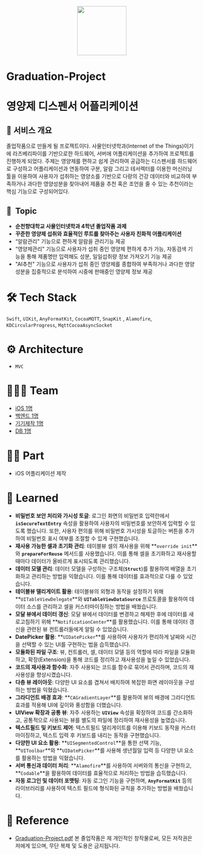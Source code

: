 # 
<br>
<p align = "center"><img src="https://github.com/grgnjhyxxk/Graduation-Project/assets/129068544/f07c9413-5e77-4133-9c69-b401b30fa0b7.jpg"  width="130" height="130"/>

# Graduation-Project 

# 영양제 디스펜서 어플리케이션

## 📄 서비스 개요

졸업작품으로 만들게 될 프로젝트이다. 사물인터넷학과(Internet of the Things)이기에 라즈베리파이를 기반으로한 하드웨어, 서버에 어플리케이션을 추가하여 프로젝트를 진행하게 되었다. 주제는 영양제를 편하고 쉽게 관리하여 공급하는 디스펜서를 하드웨어로 구성하고 어플리케이션과 연동하여 구분, 알람 그리고 테서렉터를 이용한 머신러닝 툴을 이용하여 사용자가 섭취하는 영양소를 기반으로 다량의 건강 데이터와 비교하여 부족하거나 과다한 영양성분을 찾아내어 제품을 추천 혹은 조언을 줄 수 있는 추천이라는 핵심 기능으로 구성되어있다.

## 📌  Topic

- **순천향대학교 사물인터넷학과 4학년 졸업작품 과제**
- **꾸준한 영양제 섭취와 효율적인 루트를 찾아주는 사용자 친화적 어플리케이션**
- “알람관리" 기능으로 편하게 알람을 관리기능 제공
- “영양제관리" 기능으로 사용자가 섭취 중인 영양제 편하게 추가 가능, 자동검색 기능을 통해 제품명만 입력해도 성분, 일일섭취량 정보 가져오기 기능 제공
- "AI추천" 기능으로 사용자가 섭취 중인 영양제를 종합하여 부족하거나 과다한 영양성분을 집중적으로 분석하여 시중에 판매중인 영양제 정보 제공

# 🛠 Tech Stack

`Swift`, `UIKit`, `AnyFormatKit`, `CocoaMQTT`, `SnapKit` , `Alamofire`, `KDCircularProgress`, `MqttCocoaAsyncSocket`

# ⚙️ Architecture

- `MVC`

# 🧑🏻‍💻 Team

- [iOS 1명](https://github.com/grgnjhyxxk)
- [백엔드 1명](https://github.com/nzkim1234)
- [기기제작 1명](https://github.com/yc424k)
- [DB 1명](https://github.com/hyeonggeun0209)

# ✋🏻 Part

- iOS 어플리케이션 제작

# 📝 Learned

- **비밀번호 보안 처리와 가시성 토글**: 로그인 화면의 비밀번호 입력란에서 **`isSecureTextEntry`** 속성을 활용하여 사용자의 비밀번호를 보안하게 입력할 수 있도록 했습니다. 또한, 사용자 편의를 위해 비밀번호 가시성을 토글하는 버튼을 추가하여 비밀번호 표시 여부를 조절할 수 있게 구현했습니다.
- **재사용 가능한 셀과 초기화 관리**: 테이블뷰 셀의 재사용을 위해 **`override init`**와 **`prepareForReuse`** 메서드를 사용했습니다. 이를 통해 셀을 초기화하고 재사용할 때마다 데이터가 올바르게 표시되도록 관리했습니다.
- **데이터 모델 관리**: 데이터 모델을 구성하는 구조체(**`Struct`**)를 활용하여 배열을 초기화하고 관리하는 방법을 익혔습니다. 이를 통해 데이터를 효과적으로 다룰 수 있었습니다.
- **테이블뷰 델리게이트 활용**: 테이블뷰의 외형과 동작을 설정하기 위해 **`UITableViewDelegate`**와 **`UITableViewDataSource`** 프로토콜을 활용하여 데이터 소스를 관리하고 셀을 커스터마이징하는 방법을 배웠습니다.
- **모달 뷰에서 데이터 갱신**: 모달 뷰에서 데이터를 변경하고 해제한 후에 데이터를 새로고침하기 위해 **`NotificationCenter`**를 활용했습니다. 이를 통해 데이터 갱신을 관련된 뷰 컨트롤러들에게 알릴 수 있었습니다.
- **DatePicker 활용**: **`UIDatePicker`**를 사용하여 사용자가 편리하게 날짜와 시간을 선택할 수 있는 UI를 구현하는 법을 습득했습니다.
- **모듈화된 파일 구조**: 뷰, 컨트롤러, 셀, 데이터 모델 등의 역할에 따라 파일을 모듈화하고, 확장(Extension)을 통해 코드를 정리하고 재사용성을 높일 수 있었습니다.
- **코드의 재사용과 함수화**: 자주 사용되는 코드를 함수로 묶어서 관리하며, 코드의 재사용성을 향상시켰습니다.
- **다층 뷰 레이아웃**: 다양한 UI 요소를 겹쳐서 배치하여 복잡한 화면 레이아웃을 구성하는 방법을 익혔습니다.
- **그라디언트 배경 효과**: **`CAGradientLayer`**를 활용하여 뷰의 배경에 그라디언트 효과를 적용해 UI에 깊이와 풍성함을 더했습니다.
- **UIView 확장과 공통 뷰**: 자주 사용하는 **`UIView`** 속성을 확장하여 코드를 간소화하고, 공통적으로 사용되는 뷰를 별도의 파일에 정리하여 재사용성을 높였습니다.
- **텍스트필드 및 키보드 제어**: 텍스트필드 델리게이트를 이용해 키보드 동작을 커스터마이징하고, 텍스트 입력 후 키보드를 내리는 동작을 구현했습니다.
- **다양한 UI 요소 활용**: **`UISegmentedControl`**을 통한 선택 기능, **`UIToolbar`**와 **`UIDatePicker`**를 사용해 생년월일 입력 등 다양한 UI 요소를 활용하는 방법을 익혔습니다.
- **서버 통신과 데이터 처리**: **`Alamofire`**를 사용하여 서버와의 통신을 구현하고, **`Codable`**을 활용하여 데이터를 효율적으로 처리하는 방법을 습득했습니다.
- **자동 로그인 및 데이터 포맷팅**: 자동 로그인 기능을 구현하며, **`AnyFormatKit`** 등의 라이브러리를 사용하여 텍스트 필드에 형식화된 규칙을 추가하는 방법을 배웠습니다.

# 🧾 Reference

- [Graduation-Project.pdf](https://github.com/grgnjhyxxk/Graduation-Project/files/12000643/Graduation-Project.pdf)
본 졸업작품은 제 개인적인 창작물로써, 모든 저작권은 저에게 있으며, 무단 복제 및 도용은 금지됩니다.
